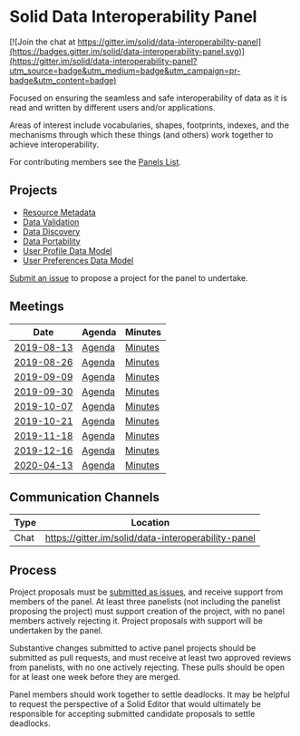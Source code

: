 # Solid Data Interoperability Panel

[![Join the chat at https://gitter.im/solid/data-interoperability-panel](https://badges.gitter.im/solid/data-interoperability-panel.svg)](https://gitter.im/solid/data-interoperability-panel?utm_source=badge&utm_medium=badge&utm_campaign=pr-badge&utm_content=badge)

Focused on ensuring the seamless and safe interoperability of data as
it is read and written by different users and/or applications.

Areas of interest include vocabularies, shapes, footprints, indexes,
and the mechanisms through which these things (and others) work together
to achieve interoperability.

For contributing members see the
[Panels List](https://github.com/solid/process/blob/master/panels.md#data-interoperability).

## Projects

- [Resource Metadata](https://github.com/solid/data-interoperability-panel/tree/master/resource-metadata)
- [Data Validation](https://github.com/solid/data-interoperability-panel/tree/master/data-validation)
- [Data Discovery](https://github.com/solid/data-interoperability-panel/tree/master/data-discovery)
- [Data Portability](https://github.com/solid/data-interoperability-panel/tree/master/data-portability)
- [User Profile Data Model](https://github.com/solid/data-interoperability-panel/tree/master/user-profile)
- [User Preferences Data Model](https://github.com/solid/data-interoperability-panel/tree/master/user-preferences)

[Submit an issue](https://github.com/solid/data-interoperability-panel/issues/new)
to propose a project for the panel to undertake.

## Meetings

| Date | Agenda | Minutes |
| ---- | ------ | ------- |
| [2019-08-13](https://github.com/solid/data-interoperability-panel/blob/master/meetings/1-20190813.md) | [Agenda](https://github.com/solid/data-interoperability-panel/blob/master/meetings/1-20190813.md#agenda) | [Minutes](https://github.com/solid/data-interoperability-panel/blob/master/meetings/1-20190813.md#minutes) |
| [2019-08-26](https://github.com/solid/data-interoperability-panel/blob/master/meetings/2-20190826.md) | [Agenda](https://github.com/solid/data-interoperability-panel/blob/master/meetings/2-20190826.md#agenda) | [Minutes](https://github.com/solid/data-interoperability-panel/blob/master/meetings/2-20190826.md#minutes) |
| [2019-09-09](https://github.com/solid/data-interoperability-panel/blob/master/meetings/3-20190909.md) | [Agenda](https://github.com/solid/data-interoperability-panel/blob/master/meetings/3-20190909.md#agenda) | [Minutes](https://github.com/solid/data-interoperability-panel/blob/master/meetings/3-20190909.md#minutes) |
| [2019-09-30](https://github.com/solid/data-interoperability-panel/blob/master/meetings/4-20190930.md) | [Agenda](https://github.com/solid/data-interoperability-panel/blob/master/meetings/4-20190930.md#agenda) | [Minutes](https://github.com/solid/data-interoperability-panel/blob/master/meetings/4-20190930.md#minutes) |
| [2019-10-07](https://github.com/solid/data-interoperability-panel/blob/master/meetings/5-20191007.md) | [Agenda](https://github.com/solid/data-interoperability-panel/blob/master/meetings/5-20191007.md#agenda) | [Minutes](https://github.com/solid/data-interoperability-panel/blob/master/meetings/5-20191007.md#minutes) |
| [2019-10-21](https://github.com/solid/data-interoperability-panel/blob/master/meetings/6-20191021.md) | [Agenda](https://github.com/solid/data-interoperability-panel/blob/master/meetings/6-20191021.md#agenda) | [Minutes](https://github.com/solid/data-interoperability-panel/blob/master/meetings/6-20191021.md#minutes) |
| [2019-11-18](https://github.com/solid/data-interoperability-panel/blob/master/meetings/7-20191118.md) | [Agenda](https://github.com/solid/data-interoperability-panel/blob/master/meetings/7-20191118.md#agenda) | [Minutes](https://github.com/solid/data-interoperability-panel/blob/master/meetings/7-20191118.md#minutes) |
| [2019-12-16](https://github.com/solid/data-interoperability-panel/blob/master/meetings/8-20191216.md) | [Agenda](https://github.com/solid/data-interoperability-panel/blob/master/meetings/8-20191216.md#agenda) | [Minutes](https://github.com/solid/data-interoperability-panel/blob/master/meetings/8-20191216.md#minutes) |
| [2020-04-13](https://github.com/solid/data-interoperability-panel/blob/master/meetings/11-20200413.md) | [Agenda](https://github.com/solid/data-interoperability-panel/blob/master/meetings/11-20200413.md#agenda) | [Minutes](https://github.com/solid/data-interoperability-panel/blob/master/meetings/11-20200413.md#minutes) |

## Communication Channels

| Type | Location |
| ---- | ---- |
| Chat | <https://gitter.im/solid/data-interoperability-panel> |

## Process

Project proposals must be [submitted as issues](https://github.com/solid/data-interoperability-panel/issues/new), and receive support from members of the panel. At least three panelists (not including the panelist proposing the project) must support creation of the project, with no panel members actively rejecting it. Project proposals with support will be undertaken by the panel.

Substantive changes submitted to active panel projects should be submitted as pull requests, and must receive at least two approved reviews from panelists, with no one actively rejecting. These pulls should be open for at least one week before they are merged.

Panel members should work together to settle deadlocks. It may be helpful to request the perspective of a Solid Editor that would ultimately be responsible for accepting submitted candidate proposals to settle deadlocks.
